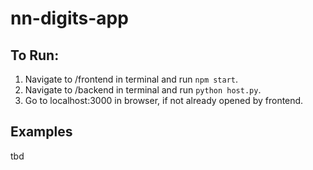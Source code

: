 # nn-digits-app

## To Run:
1. Navigate to /frontend in terminal and run ```npm start```.
2. Navigate to /backend in terminal and run ```python host.py```.
3. Go to localhost:3000 in browser, if not already opened by frontend.

## Examples
tbd
